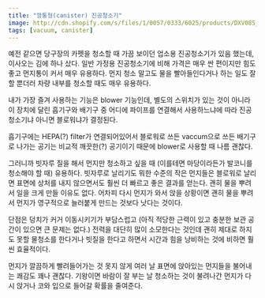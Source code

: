 ```yaml
---
title: "깡통형(canister) 진공청소기"
image: http://cdn.shopify.com/s/files/1/0057/0333/6025/products/DXV08S_grande.jpg?v=1622143757
tags: [vacuum, canister]
---
```


예전 같으면 당구장의 카펫을 청소할 때 가끔 보이던 업소용 진공청소기가 있음 했는데, 이사오는 김에 하나 샀다. 일반 가정용 진공청소기에 비해 가격은 매우 싼 편이지만 힘도 좋고 먼지통이 커서 매우 유용하다. 먼지 청소 말고도 물을 빨아들인다거나 하는 일도 잘 할 뿐더러 차량 내부를 청소할 때도 매우 유용하다.

내가 가장 즐겨 사용하는 기능은 blower 기능인데, 별도의 스위치가 있는 것이 아니라 이 장치에 달린 흡기구와 배기구 중 어디에 파이프를 연결해서 사용하느냐에 따라 진공청소기냐 아니면 블로워냐가 결정된다.

흡기구에는 HEPA(?) filter가 연결되어있어서 블로워로 쓰든 vaccum으로 쓰든 배기구로 나가는 공기는 비교적 깨끗한(?) 공기이기 때문에 blower로 사용할 때 나름 괜찮다.

그러니까 빗자루 질을 해서 먼지만 청소하고 싶을 때 (이를테면 마당이라든가 발코니를 청소해야 할 때) 유용하다. 빗자루로 날리기도 뭐한 수준의 작은 먼지들은 블로워로 날리면 표면에 상처를 내지 않으면서도 훨씬 더 빠르고 좋은 결과를 얻는다. 괜히 물을 뿌려서 일을 크게 만들 이유도 없다. 어차피 다시 먼지가 와서 앉을 상황이면 괜히 물을 뿌려서 먼지가 영구적으로 늘러붙게 만드는 것보다 낫다는 것이다. 

단점은 덩치가 커거 이동시키기가 부담스럽고 (아직 적당한 근력이 있고 충분한 보관 공간이 있으면 큰 문제는 없다.) 전력을 대단히 많이 소모한다는 것인데 괜히 제대로 하지도 못할 물청소를 한다거나 빗질을 한다고 하면서 시간과 힘을 낭비하는 것에 비하면 훨씬 효율적이다.

먼지가 깔끔하게 빨려들어가는 것 못지 않게 여러 날 표면에 앉아있는 먼지들을 불어내는 쾌감도 꽤나 괜찮다. 기왕이면 바람이 잘 부는 날 청소하는 것이 불려나간 먼지가 다시 앉거나 코와 입으로 들어갈 확률을 줄여준다. 
